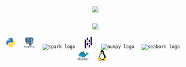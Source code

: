 <h1 align="center">
   
   <img width="300px" src="https://media.tenor.com/jCEyVXrHV0gAAAAi/ami-fat-cat-ami-cat.gif"/>
 </h1>
<!-- <p> -->
<!--   <img align="right" width="350px" src="https://media0.giphy.com/media/v1.Y2lkPTc5MGI3NjExajg4bjQ4bjQ4MnUzbDcya2N6bHdzZ2FlZXJ5Y292MzVhM21iZW8xeiZlcD12MV9pbnRlcm5hbF9naWZfYnlfaWQmY3Q9cw/W4ccMZHvMNUT32Tl4z/giphy.webp"/> -->
<!--     <img align="center" width="370px" src="https://media.tenor.com/jCEyVXrHV0gAAAAi/ami-fat-cat-ami-cat.gif"/> -->

<h3 align="center"><img src="https://media.tenor.com/afswcNPfw6QAAAAi/eat.gif" width="50"></h3>
<div align="center">
  <code><img src="https://raw.githubusercontent.com/devicons/devicon/master/icons/python/python-original.svg" height="30" alt="python logo" /></code>
  <img width="12" />
  <code><img src="https://raw.githubusercontent.com/devicons/devicon/master/icons/postgresql/postgresql-original-wordmark.svg" height="30" alt="postgresql logo" /></code>
  <img width="12" />
  <code><img src="https://upload.wikimedia.org/wikipedia/commons/f/f3/Apache_Spark_logo.svg" height="30" alt="spark logo" /></code>
  <img width="12" />
<!--   <code><img src="https://raw.githubusercontent.com/devicons/devicon/master/icons/java/java-original.svg" height="30" alt="java logo" /></code> -->
<!--   <img width="12" /> -->
  <code><img src="https://raw.githubusercontent.com/devicons/devicon/2ae2a900d2f041da66e950e4d48052658d850630/icons/pandas/pandas-original.svg" height="30" alt="pandas logo" /></code>
  <img width="12" />
  <code><img src="https://upload.wikimedia.org/wikipedia/commons/3/31/NumPy_logo_2020.svg" height="30" alt="numpy logo" /></code>
  <img width="12" />
  <code><img src="https://seaborn.pydata.org/_images/logo-mark-lightbg.svg" height="30" alt="seaborn logo" /></code>
  <img width="12" />
  <code><img src="https://raw.githubusercontent.com/devicons/devicon/master/icons/docker/docker-original-wordmark.svg" height="30" alt="docker logo" /></code>
  <img width="12" />  
  <code><img src="https://raw.githubusercontent.com/devicons/devicon/master/icons/linux/linux-original.svg" height="30" alt="linux logo" /></code>
  <img width="12" />
</div>


<div>
<!--   <img width="440px" src="https://github-readme-stats.vercel.app/api?username=ddutjnrevenge-universe&show_icons=true&theme=nightowl"> -->
<!--   <img width="385px" src="https://github-readme-stats.anuraghazra1.vercel.app/api/top-langs/?username=ddutjnrevenge-universe&layout=compact&theme=nightowl" /> -->
<!--   <img width="457px" src="https://github-readme-streak-stats.herokuapp.com/?user=ddutjnrevenge-universe&theme=nightowl" /> -->
<!--   <img width="845px" align="center" src="https://github-readme-activity-graph.vercel.app/graph?username=ddutjnrevenge-universe&theme=nightowl"> -->

</div>

